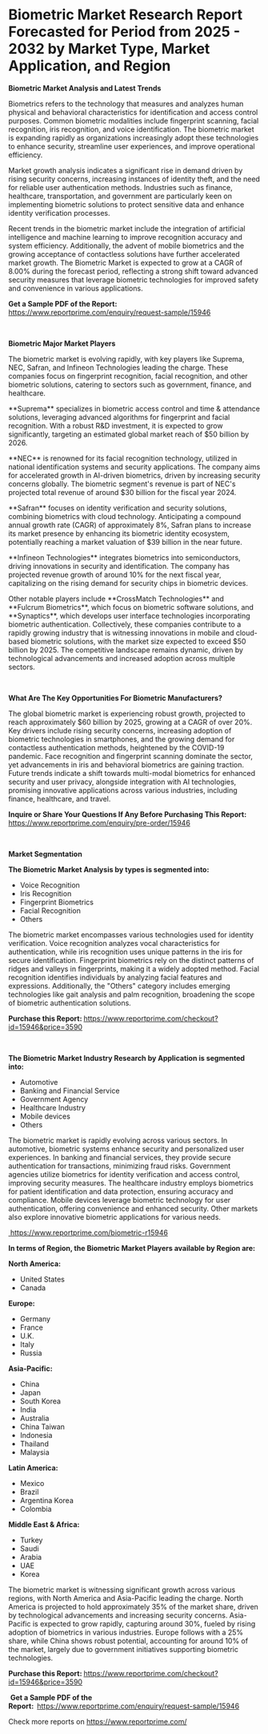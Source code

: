 <p><h1>Biometric Market Research Report Forecasted for Period from 2025 -  2032 by Market Type, Market Application, and Region</h1></p><p><strong>Biometric Market Analysis and Latest Trends</strong></p>
<p><p>Biometrics refers to the technology that measures and analyzes human physical and behavioral characteristics for identification and access control purposes. Common biometric modalities include fingerprint scanning, facial recognition, iris recognition, and voice identification. The biometric market is expanding rapidly as organizations increasingly adopt these technologies to enhance security, streamline user experiences, and improve operational efficiency.</p><p>Market growth analysis indicates a significant rise in demand driven by rising security concerns, increasing instances of identity theft, and the need for reliable user authentication methods. Industries such as finance, healthcare, transportation, and government are particularly keen on implementing biometric solutions to protect sensitive data and enhance identity verification processes.</p><p>Recent trends in the biometric market include the integration of artificial intelligence and machine learning to improve recognition accuracy and system efficiency. Additionally, the advent of mobile biometrics and the growing acceptance of contactless solutions have further accelerated market growth. The Biometric Market is expected to grow at a CAGR of 8.00% during the forecast period, reflecting a strong shift toward advanced security measures that leverage biometric technologies for improved safety and convenience in various applications.</p></p>
<p><strong>Get a Sample PDF of the Report:&nbsp;</strong> <a href="https://www.reportprime.com/enquiry/request-sample/15946?utm_campaign=3078&utm_medium=2&utm_source=Github&utm_content=ia&utm_term=20032025&utm_id=biometric">https://www.reportprime.com/enquiry/request-sample/15946</a></p>
<p>&nbsp;</p>
<p><strong>Biometric Major Market Players</strong></p>
<p><p>The biometric market is evolving rapidly, with key players like Suprema, NEC, Safran, and Infineon Technologies leading the charge. These companies focus on fingerprint recognition, facial recognition, and other biometric solutions, catering to sectors such as government, finance, and healthcare.</p><p>**Suprema** specializes in biometric access control and time & attendance solutions, leveraging advanced algorithms for fingerprint and facial recognition. With a robust R&D investment, it is expected to grow significantly, targeting an estimated global market reach of $50 billion by 2026.</p><p>**NEC** is renowned for its facial recognition technology, utilized in national identification systems and security applications. The company aims for accelerated growth in AI-driven biometrics, driven by increasing security concerns globally. The biometric segment's revenue is part of NEC's projected total revenue of around $30 billion for the fiscal year 2024.</p><p>**Safran** focuses on identity verification and security solutions, combining biometrics with cloud technology. Anticipating a compound annual growth rate (CAGR) of approximately 8%, Safran plans to increase its market presence by enhancing its biometric identity ecosystem, potentially reaching a market valuation of $39 billion in the near future.</p><p>**Infineon Technologies** integrates biometrics into semiconductors, driving innovations in security and identification. The company has projected revenue growth of around 10% for the next fiscal year, capitalizing on the rising demand for security chips in biometric devices.</p><p>Other notable players include **CrossMatch Technologies** and **Fulcrum Biometrics**, which focus on biometric software solutions, and **Synaptics**, which develops user interface technologies incorporating biometric authentication. Collectively, these companies contribute to a rapidly growing industry that is witnessing innovations in mobile and cloud-based biometric solutions, with the market size expected to exceed $50 billion by 2025. The competitive landscape remains dynamic, driven by technological advancements and increased adoption across multiple sectors.</p></p>
<p>&nbsp;</p>
<p><strong>What Are The Key Opportunities For Biometric Manufacturers?</strong></p>
<p><p>The global biometric market is experiencing robust growth, projected to reach approximately $60 billion by 2025, growing at a CAGR of over 20%. Key drivers include rising security concerns, increasing adoption of biometric technologies in smartphones, and the growing demand for contactless authentication methods, heightened by the COVID-19 pandemic. Face recognition and fingerprint scanning dominate the sector, yet advancements in iris and behavioral biometrics are gaining traction. Future trends indicate a shift towards multi-modal biometrics for enhanced security and user privacy, alongside integration with AI technologies, promising innovative applications across various industries, including finance, healthcare, and travel.</p></p>
<p><strong>Inquire or Share Your Questions If Any Before Purchasing This Report:</strong> <a href="https://www.reportprime.com/enquiry/pre-order/15946?utm_campaign=3078&utm_medium=2&utm_source=Github&utm_content=ia&utm_term=20032025&utm_id=biometric">https://www.reportprime.com/enquiry/pre-order/15946</a></p>
<p>&nbsp;</p>
<p><strong>Market Segmentation</strong></p>
<p><strong>The Biometric Market Analysis by types is segmented into:</strong></p>
<p><ul><li>Voice Recognition</li><li>Iris Recognition</li><li>Fingerprint Biometrics</li><li>Facial Recognition</li><li>Others</li></ul></p>
<p><p>The biometric market encompasses various technologies used for identity verification. Voice recognition analyzes vocal characteristics for authentication, while iris recognition uses unique patterns in the iris for secure identification. Fingerprint biometrics rely on the distinct patterns of ridges and valleys in fingerprints, making it a widely adopted method. Facial recognition identifies individuals by analyzing facial features and expressions. Additionally, the "Others" category includes emerging technologies like gait analysis and palm recognition, broadening the scope of biometric authentication solutions.</p></p>
<p><strong>Purchase this Report:&nbsp;</strong><a href="https://www.reportprime.com/checkout?id=15946&price=3590&utm_campaign=3078&utm_medium=2&utm_source=Github&utm_content=ia&utm_term=20032025&utm_id=biometric">https://www.reportprime.com/checkout?id=15946&price=3590</a></p>
<p>&nbsp;</p>
<p><strong>The Biometric Market Industry Research by Application is segmented into:</strong></p>
<p><ul><li>Automotive</li><li>Banking and Financial Service</li><li>Government Agency</li><li>Healthcare Industry</li><li>Mobile devices</li><li>Others</li></ul></p>
<p><p>The biometric market is rapidly evolving across various sectors. In automotive, biometric systems enhance security and personalized user experiences. In banking and financial services, they provide secure authentication for transactions, minimizing fraud risks. Government agencies utilize biometrics for identity verification and access control, improving security measures. The healthcare industry employs biometrics for patient identification and data protection, ensuring accuracy and compliance. Mobile devices leverage biometric technology for user authentication, offering convenience and enhanced security. Other markets also explore innovative biometric applications for various needs.</p></p>
<p><a href="https://www.reportprime.com/biometric-r15946?utm_campaign=3078&utm_medium=2&utm_source=Github&utm_content=ia&utm_term=20032025&utm_id=biometric">&nbsp;https://www.reportprime.com/biometric-r15946</a></p>
<p><strong>In terms of Region, the Biometric Market Players available by Region are:</strong></p>
<p>
    <p> <strong> North America: </strong>
        <ul>
            <li>United States</li>
            <li>Canada</li>
        </ul>
        </p> 
    <p> <strong> Europe: </strong>
        <ul>
            <li>Germany</li>
            <li>France</li>
            <li>U.K.</li>
            <li>Italy</li>
            <li>Russia</li>
        </ul>
        </p> 
    <p> <strong> Asia-Pacific: </strong>
        <ul>
            <li>China</li>
            <li>Japan</li>
            <li>South Korea</li>
            <li>India</li>
            <li>Australia</li>
            <li>China Taiwan</li>
            <li>Indonesia</li>
            <li>Thailand</li>
            <li>Malaysia</li>
        </ul>
        </p> 
    <p> <strong> Latin America: </strong>
        <ul>
            <li>Mexico</li>
            <li>Brazil</li>
            <li>Argentina Korea</li>
            <li>Colombia</li>
        </ul>
        </p> 
    <p> <strong> Middle East & Africa: </strong>
        <ul>
            <li>Turkey</li>
            <li>Saudi</li>
            <li>Arabia</li>
            <li>UAE</li>
            <li>Korea</li>
        </ul>
    </p>
    </p>
<p><p>The biometric market is witnessing significant growth across various regions, with North America and Asia-Pacific leading the charge. North America is projected to hold approximately 35% of the market share, driven by technological advancements and increasing security concerns. Asia-Pacific is expected to grow rapidly, capturing around 30%, fueled by rising adoption of biometrics in various industries. Europe follows with a 25% share, while China shows robust potential, accounting for around 10% of the market, largely due to government initiatives supporting biometric technologies.</p></p>
<p><strong>Purchase this Report: </strong><a href="https://www.reportprime.com/checkout?id=15946&price=3590&utm_campaign=3078&utm_medium=2&utm_source=Github&utm_content=ia&utm_term=20032025&utm_id=biometric">https://www.reportprime.com/checkout?id=15946&price=3590</a></p>
<p>&nbsp;<strong>Get a Sample PDF of the Report:&nbsp;&nbsp;</strong><a href="https://www.reportprime.com/enquiry/request-sample/15946?utm_campaign=3078&utm_medium=2&utm_source=Github&utm_content=ia&utm_term=20032025&utm_id=biometric">https://www.reportprime.com/enquiry/request-sample/15946</a></p>
<p><strong></strong></p>
<p>Check more reports on <a href="https://www.reportprime.com/?utm_campaign=3078&utm_medium=2&utm_source=Github&utm_content=ia&utm_term=20032025&utm_id=biometric">https://www.reportprime.com/</a></p>